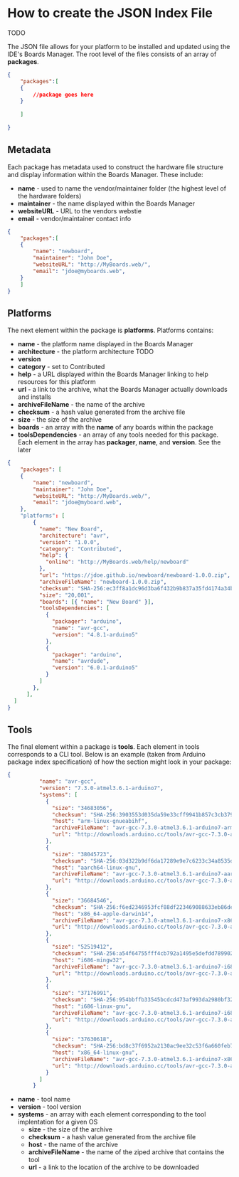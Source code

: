 # How to create the JSON Index File

TODO

The JSON file allows for your platform to be installed and updated using the IDE's Boards Manager. The root level of the files consists of an array of **packages**.

```json
{
    "packages":[
    {
        //package goes here
    }
    
    ]
    
}
```

## Metadata
Each package has metadata used to construct the hardware file structure and display information within the Boards Manager. These include:
- **name** - used to name the vendor/maintainer folder (the highest level of the hardware folders)
- **maintainer** - the name displayed within the Boards Manager
- **websiteURL** - URL to the vendors webstie
- **email** - vendor/maintainer contact info
```json
{
    "packages":[
    {
        "name": "newboard",
        "maintainer": "John Doe",
        "websiteURL": "http://MyBoards.web/",
        "email": "jdoe@myboards.web",
    }
    ]
}
```
## Platforms
The next element within the package is **platforms**. Platforms contains:

- **name** - the platform name displayed in the Boards Manager
- **architecture** - the platform architecture TODO
- **version**
- **category** - set to Contributed 
- **help** - a URL displayed within the Boards Manager linking to help resources for this platform
- **url** - a link to the archive, what the Boards Manager actually downloads and installs
- **archiveFileName** - the name of the archive
- **checksum** - a hash value generated from the archive file
- **size** - the size of the archive
- **boards** - an array with the **name** of any boards within the package
- **toolsDependencies** - an array of any tools needed for this package. Each element in the array has **packager**, **name**, and **version**. See the later

```json
{
    "packages": [
    {
        "name": "newboard",
        "maintainer": "John Doe",
        "websiteURL": "http://MyBoards.web/",
        "email": "jdoe@myboard.web",
    },
    "platforms": [
        {
          "name": "New Board",
          "architecture": "avr",
          "version": "1.0.0",
          "category": "Contributed",
          "help": {
            "online": "http://MyBoards.web/help/newboard"
          },
          "url": "https://jdoe.github.io/newboard/newboard-1.0.0.zip",
          "archiveFileName": "newboard-1.0.0.zip",
          "checksum": "SHA-256:ec3ff8a1dc96d3ba6f432b9b837a35fd4174a34b3d2927de1d51010e8b94f9f1",
          "size": "20,001",
          "boards": [{ "name": "New Board" }],
          "toolsDependencies": [
            {
              "packager": "arduino",
              "name": "avr-gcc",
              "version": "4.8.1-arduino5"
            },
            {
              "packager": "arduino",
              "name": "avrdude",
              "version": "6.0.1-arduino5"
            }
          ]
        },
      ],
  ]
}
```

## Tools

The final element within a package is **tools**. Each element in tools corresponds to a CLI tool. Below is an example (taken from Arduino package index specification) of how the section might look in your package:
```json
{
          "name": "avr-gcc",
          "version": "7.3.0-atmel3.6.1-arduino7",
          "systems": [
            {
              "size": "34683056",
              "checksum": "SHA-256:3903553d035da59e33cff9941b857c3cb379cb0638105dfdf69c97f0acc8e7b5",
              "host": "arm-linux-gnueabihf",
              "archiveFileName": "avr-gcc-7.3.0-atmel3.6.1-arduino7-arm-linux-gnueabihf.tar.bz2",
              "url": "http://downloads.arduino.cc/tools/avr-gcc-7.3.0-atmel3.6.1-arduino7-arm-linux-gnueabihf.tar.bz2"
            },
            {
              "size": "38045723",
              "checksum": "SHA-256:03d322b9df6da17289e9e7c6233c34a8535d9c645c19efc772ba19e56914f339",
              "host": "aarch64-linux-gnu",
              "archiveFileName": "avr-gcc-7.3.0-atmel3.6.1-arduino7-aarch64-pc-linux-gnu.tar.bz2",
              "url": "http://downloads.arduino.cc/tools/avr-gcc-7.3.0-atmel3.6.1-arduino7-aarch64-pc-linux-gnu.tar.bz2"
            },
            {
              "size": "36684546",
              "checksum": "SHA-256:f6ed2346953fcf88df223469088633eb86de997fa27ece117fd1ef170d69c1f8",
              "host": "x86_64-apple-darwin14",
              "archiveFileName": "avr-gcc-7.3.0-atmel3.6.1-arduino7-x86_64-apple-darwin14.tar.bz2",
              "url": "http://downloads.arduino.cc/tools/avr-gcc-7.3.0-atmel3.6.1-arduino7-x86_64-apple-darwin14.tar.bz2"
            },
            {
              "size": "52519412",
              "checksum": "SHA-256:a54f64755fff4cb792a1495e5defdd789902a2a3503982e81b898299cf39800e",
              "host": "i686-mingw32",
              "archiveFileName": "avr-gcc-7.3.0-atmel3.6.1-arduino7-i686-w64-mingw32.zip",
              "url": "http://downloads.arduino.cc/tools/avr-gcc-7.3.0-atmel3.6.1-arduino7-i686-w64-mingw32.zip"
            },
            {
              "size": "37176991",
              "checksum": "SHA-256:954bbffb33545bcdcd473af993da2980bf32e8461ff55a18e0eebc7b2ef69a4c",
              "host": "i686-linux-gnu",
              "archiveFileName": "avr-gcc-7.3.0-atmel3.6.1-arduino7-i686-pc-linux-gnu.tar.bz2",
              "url": "http://downloads.arduino.cc/tools/avr-gcc-7.3.0-atmel3.6.1-arduino7-i686-pc-linux-gnu.tar.bz2"
            },
            {
              "size": "37630618",
              "checksum": "SHA-256:bd8c37f6952a2130ac9ee32c53f6a660feb79bee8353c8e289eb60fdcefed91e",
              "host": "x86_64-linux-gnu",
              "archiveFileName": "avr-gcc-7.3.0-atmel3.6.1-arduino7-x86_64-pc-linux-gnu.tar.bz2",
              "url": "http://downloads.arduino.cc/tools/avr-gcc-7.3.0-atmel3.6.1-arduino7-x86_64-pc-linux-gnu.tar.bz2"
            }
          ]
        }
```

- **name** - tool name
- **version** - tool version
- **systems** - an array with each element corresponding to the tool implentation for a given OS
    - **size** - the size of the archive
    - **checksum** - a hash value generated from the archive file
    - **host** - the name of the archive
    -  **archiveFileName** - the name of the ziped archive that contains the tool
    -  **url** - a link to the location of the archive to be downloaded
